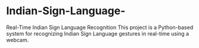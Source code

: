 # Indian-Sign-Language-
Real-Time Indian Sign Language Recognition This project is a Python-based system for recognizing Indian Sign Language gestures in real-time using a webcam. 
